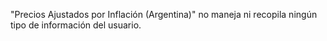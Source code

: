 "Precios Ajustados por Inflación (Argentina)" no maneja ni recopila ningún tipo de información del usuario.
